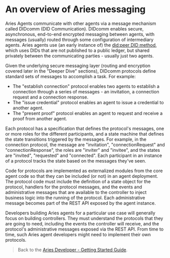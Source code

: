 # An overview of Aries messaging

Aries Agents communicate with other agents via a message mechanism called DIDcomm (DID Communication). DIDcomm enables secure, asynchronous, end-to-end encrypted messaging between agents, with messages (usually) routed through some configuration of intermediary agents. Aries agents use (an early instance of) the [did:peer DID method](https://dhh1128.github.io/peer-did-method-spec/index.html), which uses DIDs that are not published to a public ledger, but shared privately between the communicating parties - usually just two agents.

Given the underlying secure messaging layer (routing and encryption covered later in the "Deeper Dive" sections), DIDcomm protocols define standard sets of messages to accomplish a task. For example:

* The "establish connection" protocol enables two agents to establish a connection through a series of messages - an invitation, a connection request and a connection response.
* The "issue credential" protocol enables an agent to issue a credential to another agent.
* The "present proof" protocol enables an agent to request and receive a proof from another agent.

Each protocol has a specification that defines the protocol's messages, one or more roles for the different participants, and a state machine that defines the state transitions triggered by the messages. For example, in the connection protocol, the message are "invitation", "connectionRequest" and "connectionResponse", the roles are "inviter" and "invitee", and the states are "invited", "requested" and "connected". Each participant in an instance of a protocol tracks the state based on the messages they've seen.

Code for protocols are implemented as externalized modules from the core agent code so that they can be included (or not) in an agent deployment. The protocol code must include the definition of a state object for the protocol, handlers for the protocol messages, and the events and administrative messages that are available to the controller to inject business logic into the running of the protocol. Each administrative message becomes part of the REST API exposed by the agent instance.

Developers building Aries agents for a particular use case will generally focus on building controllers. They must understand the protocols that they are going to need, including the events the controller will receive, and the protocol's administrative messages exposed via the REST API. From time to time, such Aries agent developers might need to implement their own protocols.

> Back to the [Aries Developer - Getting Started Guide](README.md).